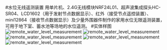 #水位无线遥测装置
用单片机、2.4G无线模块NRF24L01、超声波集成探头HC-SR04、LCD1602（用于发射节点数据显示）、红外（接受节点遥控装置）、mini12864（接收节点数据显示）及少量外围器件制作的家用水位无限遥测装置，可用于地下室、蓄水池等场地的水位遥测。
#实体样图
![remote_water_level_measurement](http://7xl4at.com1.z0.glb.clouddn.com/remote_water_level_measurementdata%20acquisition%20device.jpg "数据采集装置") 
![remote_water_level_measurement](http://7xl4at.com1.z0.glb.clouddn.com/remote_water_level_measurementterminal%20device%201.jpg "用户终端")
![remote_water_level_measurement](http://7xl4at.com1.z0.glb.clouddn.com/remote_water_level_measurementterminal%20device%202.jpg "用户终端")
![remote_water_level_measurement](http://7xl4at.com1.z0.glb.clouddn.com/remote_water_level_measurementterminal%20device%203.jpg "用户终端")
![remote_water_level_measurement](http://7xl4at.com1.z0.glb.clouddn.com/remote_water_level_measurementterminal%20device%204.jpg "用户终端")



